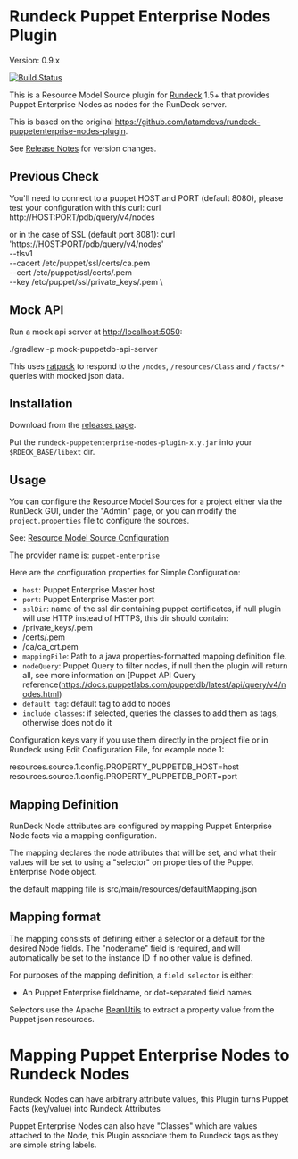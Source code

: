 Rundeck Puppet Enterprise Nodes Plugin
========================

Version: 0.9.x

[![Build Status](https://travis-ci.org/rundeck-plugins/rundeck-puppetenterprise-nodes-plugin.svg?branch=master)](https://travis-ci.org/rundeck-plugins/rundeck-puppetenterprise-nodes-plugin)

This is a Resource Model Source plugin for [Rundeck][] 1.5+ that provides
Puppet Enterprise Nodes as nodes for the RunDeck server.

[Rundeck]: http://rundeck.org

This is based on the original <https://github.com/latamdevs/rundeck-puppetenterprise-nodes-plugin>.

See [Release Notes](https://github.com/rundeck-plugins/rundeck-puppetenterprise-nodes-plugin/blob/master/Release-Notes.md) for version changes.

Previous Check
------------

You'll need to connect to a puppet HOST and PORT (default 8080), please test your configuration with this curl:
curl http://HOST:PORT/pdb/query/v4/nodes

or in the case of SSL (default port 8081):
curl 'https://HOST:PORT/pdb/query/v4/nodes' \
  --tlsv1 \
  --cacert /etc/puppet/ssl/certs/ca.pem \
  --cert /etc/puppet/ssl/certs/<HOST>.pem \
  --key /etc/puppet/ssl/private_keys/<HOST>.pem \

Mock API
------------

Run a mock api server at <http://localhost:5050>:

  ./gradlew -p mock-puppetdb-api-server

This uses [ratpack](http://ratpack.io) to respond to the `/nodes`, `/resources/Class` and `/facts/*` queries
with mocked json data.


Installation
------------

Download from the [releases page](https://github.com/rundeck-plugins/rundeck-puppetenterprise-nodes-plugin/releases).

Put the `rundeck-puppetenterprise-nodes-plugin-x.y.jar` into your `$RDECK_BASE/libext` dir.

Usage
-----

You can configure the Resource Model Sources for a project either via the
RunDeck GUI, under the "Admin" page, or you can modify the `project.properties`
file to configure the sources.

See: [Resource Model Source Configuration](http://rundeck.org/docs/manual/plugins.html#resource-model-source-configuration)

The provider name is: `puppet-enterprise`

Here are the configuration properties for Simple Configuration:

* `host`: Puppet Enterprise Master host
* `port`: Puppet Enterprise Master port
* `sslDir`: name of the ssl dir containing puppet certificates, if null plugin will use HTTP instead of HTTPS, this dir should contain:
 * <ssldir>/private_keys/<host>.pem
 * <ssldir>/certs/<host>.pem
 * <ssldir>/ca/ca_crt.pem
* `mappingFile`: Path to a java properties-formatted mapping definition file.
* `nodeQuery`: Puppet Query to filter nodes, if null then the plugin will return all, see more information on [Puppet API Query reference(https://docs.puppetlabs.com/puppetdb/latest/api/query/v4/nodes.html)
* `default tag`: default tag to add to nodes
* `include classes`: if selected, queries the classes to add them as tags, otherwise does not do it

Configuration keys vary if you use them directly in the project file or in Rundeck using Edit Configuration File, for example node 1:

resources.source.1.config.PROPERTY_PUPPETDB_HOST=host
resources.source.1.config.PROPERTY_PUPPETDB_PORT=port


Mapping Definition
----------

RunDeck Node attributes are configured by mapping Puppet Enterprise Node facts via a
mapping configuration.

The mapping declares the node attributes that will be set, and what their values
will be set to using a "selector" on properties of the Puppet Enterprise Node object.

the default mapping file is src/main/resources/defaultMapping.json

Mapping format
---------------

The mapping consists of defining either a selector or a default for
the desired Node fields.  The "nodename" field is required, and will 
automatically be set to the instance ID if no other value is defined.

For purposes of the mapping definition, a `field selector` is either:

* An Puppet Enterprise fieldname, or dot-separated field names

Selectors use the Apache [BeanUtils](http://commons.apache.org/beanutils/) to extract a property value from the 
Puppet json resources.

Mapping Puppet Enterprise Nodes to Rundeck Nodes
=================

Rundeck Nodes can have arbitrary attribute values, this Plugin turns Puppet Facts (key/value) into Rundeck Attributes

Puppet Enterprise Nodes can also have "Classes" which are values attached to the Node, this Plugin associate them to Rundeck tags as they are simple string labels.
